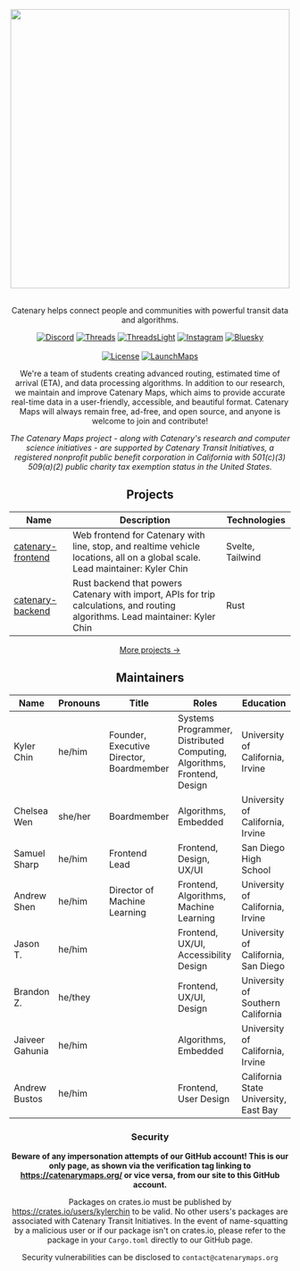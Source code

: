 <div align="center">

<img src="https://files.catbox.moe/syyfwt.png" width="500" />
<br /><br />

Catenary helps connect people and communities with powerful transit data and algorithms.

[![Discord]](https://discord.gg/wABydjq78G)
[![Threads]](https://threads.net/@CatenaryMaps#gh-dark-mode-only)
[![ThreadsLight]](https://threads.net/@CatenaryMaps#gh-light-mode-only)
[![Instagram]](https://instagram.com/catenarymaps)
[![Bluesky]](https://bsky.app/profile/catenarymaps.org)
<br /><br />
[![License]](https://www.gnu.org/licenses/agpl-3.0.en.html#license-text) [![LaunchMaps]](https://maps.catenarymaps.org) 

[Discord]: https://img.shields.io/badge/Discord-%235865F2.svg?&logo=discord&logoColor=white
[Threads]:https://img.shields.io/badge/Threads-ffffff?logo=Threads&logoColor=black
[ThreadsLight]:https://img.shields.io/badge/Threads-000000?logo=Threads&logoColor=white
[Bluesky]: https://img.shields.io/badge/Bluesky-0285FF?logo=bluesky&logoColor=fff

[License]: https://img.shields.io/static/v1?label=License&message=AGPL-3&color=088EAF&style=for-the-badge
[LaunchMaps]: https://img.shields.io/static/v1?label=Launch&message=Catenary%20Maps&color=088EAF&style=for-the-badge
[LaunchResearch]: https://img.shields.io/static/v1?label=Twitter&message=Catenary%20Research&color=088EAF&style=for-the-badge
[Instagram]: https://img.shields.io/badge/Instagram-%23E4405F.svg?logo=Instagram&logoColor=white

We're a team of students creating advanced routing, estimated time of arrival (ETA), and data processing algorithms. In addition to our research, we maintain and improve Catenary Maps, which aims to provide accurate real-time data in a user-friendly, accessible, and beautiful format. Catenary Maps will always remain free, ad-free, and open source, and anyone is welcome to join and contribute!

*The Catenary Maps project - along with Catenary's research and computer science initiatives - are supported by Catenary Transit Initiatives, a registered nonprofit public benefit corporation in California with 501(c)(3) 509(a)(2) public charity tax exemption status in the United States.*

## Projects

| Name | Description | Technologies |
| --- | --- | --- |
| [catenary-frontend](https://github.com/CatenaryTransit/catenary-frontend) | Web frontend for Catenary with line, stop, and realtime vehicle locations, all on a global scale. Lead maintainer: Kyler Chin | Svelte, Tailwind |
| [catenary-backend](https://github.com/CatenaryTransit/catenary-backend) | Rust backend that powers Catenary with import, APIs for trip calculations, and routing algorithms. Lead maintainer: Kyler Chin | Rust |

[More projects →](https://github.com/orgs/catenarytransit/repositories)

## Maintainers

| Name | Pronouns | Title  | Roles | Education |
|---|---|---|---|---|
| Kyler Chin | he/him | Founder, Executive Director, Boardmember | Systems Programmer, Distributed Computing, Algorithms, Frontend, Design | University of California, Irvine |
| Chelsea Wen | she/her | Boardmember |  Algorithms, Embedded | University of California, Irvine |
| Samuel Sharp | he/him | Frontend Lead | Frontend, Design, UX/UI | San Diego High School |
| Andrew Shen | he/him | Director of Machine Learning | Frontend, Algorithms, Machine Learning | University of California, Irvine |
| Jason T. | he/him | | Frontend, UX/UI, Accessibility Design | University of California, San Diego |
| Brandon Z. | he/they | | Frontend, UX/UI, Design | University of Southern California |
| Jaiveer Gahunia | he/him | | Algorithms, Embedded | University of California, Irvine |
| Andrew Bustos  | he/him | | Frontend, User Design | California State University, East Bay |

### Security

**Beware of any impersonation attempts of our GitHub account! This is our only page, as shown via the verification tag linking to https://catenarymaps.org/ or vice versa, from our site to this GitHub account.**

Packages on crates.io must be published by https://crates.io/users/kylerchin to be valid. No other users's packages are associated with Catenary Transit Initiatives. In the event of name-squatting by a malicious user or if our package isn't on crates.io, please refer to the package in your `Cargo.toml` directly to our GitHub page.

Security vulnerabilities can be disclosed to `contact@catenarymaps.org`
</div>
